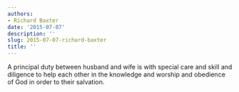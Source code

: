 ```yaml
---
authors:
- Richard Baxter
date: '2015-07-07'
description: ''
slug: 2015-07-07-richard-baxter
title: ''
---
```

A principal duty between husband and wife is with special care and skill and diligence to help each other in the knowledge and worship and obedience of God in order to their salvation.



